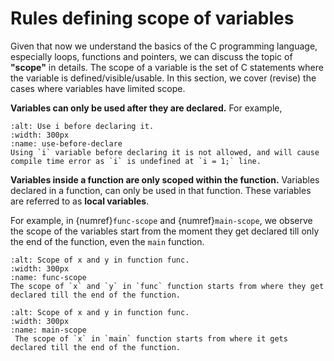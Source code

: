 # Rules defining scope of variables

Given that now we understand the basics of the C programming language, especially loops, functions and pointers, we can discuss the topic of **"scope"** in details. The scope of a variable is the set of C statements where the variable is defined/visible/usable. In this section, we cover (revise) the cases where variables have limited scope.

**Variables can only be used after they are declared.** For example, 
```{figure} ./images/use-before-declare.png
:alt: Use i before declaring it.
:width: 300px
:name: use-before-declare
Using `i` variable before declaring it is not allowed, and will cause compile time error as `i` is undefined at `i = 1;` line.
```

**Variables inside a function are only scoped within the function.** Variables declared in a function, can only be used in that function. These variables are referred to as **local variables**. 

For example, in {numref}`func-scope` and {numref}`main-scope`, we observe the scope of the variables start from the moment they get declared till only the end of the function, even the `main` function.

```{figure} ./images/scope-in-func.png
:alt: Scope of x and y in function func.
:width: 300px
:name: func-scope
The scope of `x` and `y` in `func` function starts from where they get declared till the end of the function.
```

```{figure} ./images/scope-in-main.png
:alt: Scope of x and y in function func.
:width: 300px
:name: main-scope
 The scope of `x` in `main` function starts from where it gets declared till the end of the function.
```


